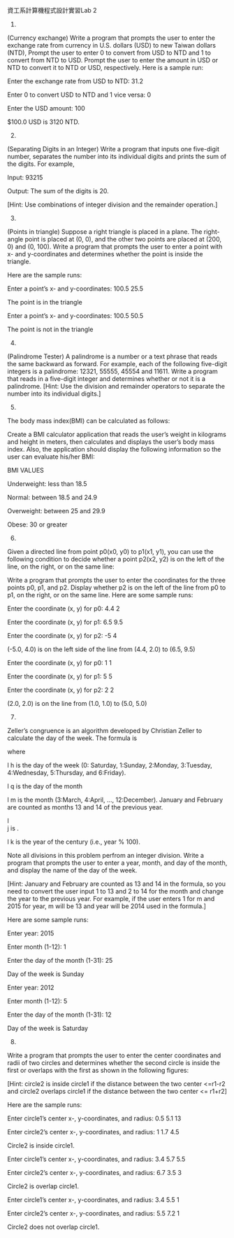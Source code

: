 資工系計算機程式設計實習Lab 2



 



1.     
(Currency exchange) Write a
program that prompts the user to enter the exchange rate from currency in U.S.
dollars (USD) to new Taiwan dollars (NTD), Prompt the user to enter 0 to
convert from USD to NTD and 1 to convert from NTD to USD. Prompt the user to
enter the amount in USD or NTD to convert it to NTD or USD, respectively. Here
is a sample run:



 



Enter the exchange rate from USD to NTD: 31.2



Enter 0 to convert USD to NTD and 1 vice versa: 0



Enter the USD amount: 100



$100.0 USD is 3120 NTD.



 



2.     
(Separating Digits in an Integer) Write
a program that inputs one five-digit number, separates the number into its
individual digits and prints the sum of the digits. For example, 



Input: 93215



Output: The sum of the digits is 20.



[Hint: Use combinations of integer division and the remainder
operation.]



 



3.     
(Points
in triangle) Suppose a right triangle is placed in a plane. The right-angle
point is placed at (0, 0), and the other two points are placed at (200, 0) and
(0, 100). Write a program that prompts the user to enter a point with x- and
y-coordinates and determines whether the point is inside the triangle.



 



Here
are the sample runs:



Enter a
point’s x- and y-coordinates: 100.5  25.5



The
point is in the triangle



Enter a
point’s x- and y-coordinates: 100.5  50.5



The
point is not in the triangle



 



4.     
(Palindrome
Tester) A palindrome is a number or a text phrase that reads the same backward
as forward. For example, each of the following five-digit integers is a
palindrome: 12321, 55555, 45554 and 11611. Write a program that reads in a
five-digit integer and determines whether or not it is a palindrome. [Hint: Use
the division and remainder operators to separate the number into its individual
digits.]



 



 



5.     
The
body mass index(BMI) can be calculated as follows:





Create a BMI calculator
application that reads the user’s weight in kilograms and height in meters,
then calculates and displays the user’s body mass index. Also, the application
should display the following information so the user can evaluate his/her BMI:



 



BMI VALUES



Underweight:  less than 18.5



Normal:      between 18.5 and 24.9



Overweight:   between 25 and 29.9



Obese:       30 or greater



 



6.     
Given a directed line from point p0(x0, y0) to
p1(x1, y1), you can use the following condition to decide whether a point
p2(x2, y2) is on the left of the line, on the right, or on the same line:





Write a program that prompts the user to enter the coordinates for the
three points p0, p1, and p2. Display whether p2 is on the left of the line from
p0 to p1, on the right, or on the same line. Here are some sample runs:



Enter the coordinate (x, y) for p0: 4.4 
2



Enter the coordinate (x, y) for p1: 6.5 
9.5



Enter the coordinate (x, y) for p2: -5 
4



(-5.0, 4.0) is on the left side of the line from (4.4, 2.0) to (6.5, 9.5)



 



Enter the coordinate (x, y) for p0: 1 
1



Enter the coordinate (x, y) for p1: 5 
5



Enter the coordinate (x, y) for p2: 2 
2



(2.0, 2.0) is on the line from (1.0, 1.0) to (5.0, 5.0)



 



 



 



 



 



7.     
Zeller’s congruence is an algorithm developed by
Christian Zeller to calculate the day of the week. The formula is





where



l   h is the day of the week
(0: Saturday, 1:Sunday, 2:Monday, 3:Tuesday, 4:Wednesday, 5:Thursday, and
6:Friday).



l   q is the day of the month



l   m is the month (3:March,
4:April, …, 12:December). January and February are counted as months 13 and 14
of the previous year.



l         
j is .



l   k is the year of the
century (i.e., year % 100).



Note all
divisions in this problem perfrom an integer division. Write a program that
prompts the user to enter a year, month, and day of the month, and display the
name of the day of the week. 



[Hint:
January and February are counted as 13 and 14 in the formula, so you need to
convert the user input 1 to 13 and 2 to 14 for the month and change the year to
the previous year. For example, if the user enters 1 for m and 2015 for year, m
will be 13 and year will be 2014 used in the formula.]



 



Here
are some sample runs:



Enter
year: 2015



Enter
month (1-12): 1



Enter
the day of the month (1-31): 25



Day of
the week is Sunday



 



Enter
year: 2012



Enter
month (1-12): 5



Enter
the day of the month (1-31): 12



Day of
the week is Saturday



 



 



 



 



 



 



 



8.     
Write
a program that prompts the user to enter the center coordinates and radii of
two circles and determines whether the second circle is inside the first or
overlaps with the first as shown in the following figures:








 
  
 
 
  
  
 



 

 



 



 



 



 



 



 






[Hint:
circle2 is inside circle1 if the distance between the two center <=r1-r2 and
circle2 overlaps circle1 if the distance between the two center <= r1+r2]



Here
are the sample runs:



 



Enter
circle1’s center x-, y-coordinates, and radius: 0.5  5.1  13



Enter
circle2’s center x-, y-coordinates, and radius: 1  1.7 
4.5



Circle2
is inside circle1.



 



Enter
circle1’s center x-, y-coordinates, and radius: 3.4  5.7 
5.5



Enter
circle2’s center x-, y-coordinates, and radius: 6.7  3.5  3



Circle2
is overlap circle1.



 



Enter
circle1’s center x-, y-coordinates, and radius: 3.4  5.5  1



Enter
circle2’s center x-, y-coordinates, and radius: 5.5  7.2  1



Circle2
does not overlap circle1.



 



 



 



 



 
